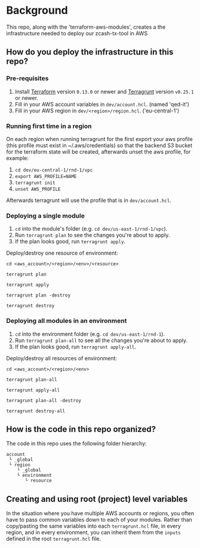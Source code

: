 # Background
This repo, along with the 'terraform-aws-modules', creates a the infrastructure needed to deploy our zcash-tx-tool in AWS

## How do you deploy the infrastructure in this repo?

### Pre-requisites

1. Install [Terraform](https://www.terraform.io/) version `0.13.0` or newer and
   [Terragrunt](https://github.com/gruntwork-io/terragrunt) version `v0.25.1` or newer.
1. Fill in your AWS account variables in `dev/account.hcl`. (named 'qed-it')
1. Fill in your AWS region in `dev/<region>/region.hcl`. ('eu-central-1')

### Running first time in a region
On each region when running terragrunt for the first export your aws profile (this profile must exist in ~/.aws/credentials) so that the backend S3 bucket for the terraform state will be created, afterwards unset the aws profile, for example:
1. `cd dev/eu-central-1/rnd-1/vpc`
1. `export AWS_PROFILE=NAME`
1. `terragrunt init`
1. `unset AWS_PROFILE`

Afterwards terragrunt will use the profile that is in `dev/account.hcl`.

### Deploying a single module

1. `cd` into the module's folder (e.g. `cd dev/us-east-1/rnd-1/vpc`).
1. Run `terragrunt plan` to see the changes you're about to apply.
1. If the plan looks good, run `terragrunt apply`.

Deploy/destroy one resource of environment:

`cd <aws_account>/<region>/<env>/<resource>`

`terragrunt plan`

`terragrunt apply`

`terragrunt plan -destroy`

`terragrunt destroy`

### Deploying all modules in an environment

1. `cd` into the environment folder (e.g. `cd dev/us-east-1/rnd-1`).
1. Run `terragrunt plan-all` to see all the changes you're about to apply.
1. If the plan looks good, run `terragrunt apply-all`.

Deploy/destroy all resources of environment:

`cd <aws_account>/<region>/<env>`

`terragrunt plan-all`

`terragrunt apply-all`

`terragrunt plan-all -destroy`

`terragrunt destroy-all`

## How is the code in this repo organized?

The code in this repo uses the following folder hierarchy:

```
account
 └ _global
 └ region
    └ _global
    └ environment
       └ resource
```

## Creating and using root (project) level variables

In the situation where you have multiple AWS accounts or regions, you often have to pass common variables down to each
of your modules. Rather than copy/pasting the same variables into each `terragrunt.hcl` file, in every region, and in
every environment, you can inherit them from the `inputs` defined in the root `terragrunt.hcl` file.
